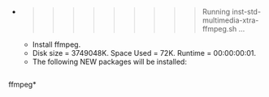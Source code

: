 * >>>>>>>>> Running inst-std-multimedia-xtra-ffmpeg.sh ...
  * Install ffmpeg.
  * Disk size = 3749048K. Space Used = 72K. Runtime = 00:00:00:01.
  * The following NEW packages will be installed:
  ```bash
ffmpeg*
  ```
